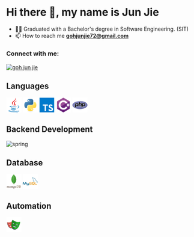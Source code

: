 # Hi there 👋,  my name is Jun Jie

- 👨‍🎓 Graduated with a Bachelor's degree in Software Engineering. (SIT)
- 📫 How to reach me **gohjunjie72@gmail.com**

<h3 align="left">Connect with me:</h3>
<p align="left">
<a href="https://www.linkedin.com/in/goh-jun-jie-34086b130?lipi=urn%3Ali%3Apage%3Ad_flagship3_profile_view_base_contact_details%3BZn5TW0ZqQ%2ByXDuMj%2FP1KOA%3D%3D" target="blank"><img align="center" src="https://raw.githubusercontent.com/rahuldkjain/github-profile-readme-generator/master/src/images/icons/Social/linked-in-alt.svg" alt="goh jun jie" height="30" width="40" /></a>
</p>



## Languages
<p align="left"> <img src="https://raw.githubusercontent.com/devicons/devicon/master/icons/java/java-original.svg" alt="java" width="40" height="40"/>
<img src="https://raw.githubusercontent.com/devicons/devicon/master/icons/python/python-original.svg" alt="python" width="40" height="40"/>
<img src="https://raw.githubusercontent.com/devicons/devicon/master/icons/typescript/typescript-original.svg" alt="typescript" width="40" height="40"/>
<img src="https://raw.githubusercontent.com/devicons/devicon/master/icons/csharp/csharp-original.svg" alt="csharp" width="40" height="40"/>
<img src="https://raw.githubusercontent.com/devicons/devicon/master/icons/php/php-original.svg" alt="php" width="40" height="40"/></p>

## Backend Development
<img src="https://www.vectorlogo.zone/logos/springio/springio-icon.svg" alt="spring" width="40" height="40"/>

## Database
<p align="left"><img src="https://raw.githubusercontent.com/devicons/devicon/master/icons/mongodb/mongodb-original-wordmark.svg" alt="mongodb" width="40" height="40"/>
<img src="https://raw.githubusercontent.com/devicons/devicon/master/icons/mysql/mysql-original-wordmark.svg" alt="mysql" width="40" height="40"/></p>

## Automation
<img src="https://github.com/microsoft/playwright.dev/blob/main/static/img/playwright-logo.svg" alt="playwright" width="40" height="40"/>


